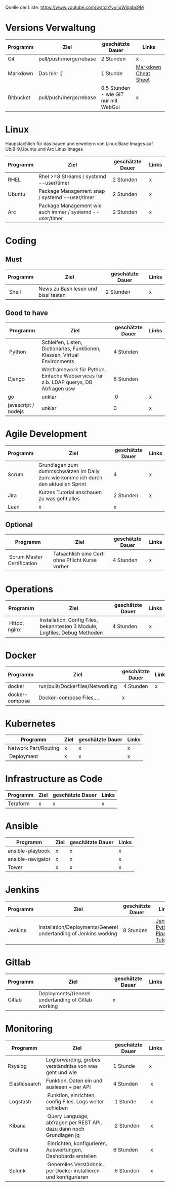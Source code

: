 Quelle der Liste: https://www.youtube.com/watch?v=IiuWlqabx9M

# Versions Verwaltung
| Programm | Ziel | geschätzte Dauer | Links |
| ----------- | ----------- |----------- | ----------- |
| Git | pull/push/merge/rebase | 2 Stunden| x |
| Markdown | Das hier :) | 1 Stunde | [Markdown Cheat Sheet](https://www.markdownguide.org/cheat-sheet/) |
| Bitbucket | pull/push/merge/rebase | 0.5 Stunden - wie GIT nur mit WebGui | x |

# Linux
Haupstächlich für das bauen und erweitern von Linux Base Images auf Ubi8-9,Ubuntu und Arc Linux Images

| Programm | Ziel | geschätzte Dauer | Links |
| ----------- | ----------- |----------- | ----------- |
| RHEL | Rhel >=8 Streams / systemd --user/timer | 2 Stunden | x |
| Ubuntu | Package Management snap / systemd --user/timer | 2 Stunden | x |
| Arc | Package Management wie auch immer / systemd --user/timer | 2 Stunden | x |

# Coding
## Must
| Programm | Ziel | geschätzte Dauer | Links |
| ----------- | ----------- |----------- | ----------- |
| Shell | News zu Bash lesen und bissl testen | 2 Stunden | x |

## Good to have
| Programm | Ziel | geschätzte Dauer | Links |
| ----------- | ----------- |----------- | ----------- |
| Python | Schleifen, Listen, Dictionaries, Funktionen, Klassen, Virtual Environments | 4 Stunden |
| Django | Webframework für Python, Einfache Webservices für z.b. LDAP querys, DB Abfragen usw | 8 Stunden |
| go | unklar | 0 | x |
| javascript / nodejs | unklar | 0 | x |

# Agile Development
| Programm | Ziel | geschätzte Dauer | Links |
| ----------- | ----------- |----------- | ----------- |
| Scrum | Grundlagen zum dummschwätzen im Daily zum: wie komme ich durch den aktuellen Sprint | 4 | x |
| Jira | Kurzes Tutorial anschauen zu was geht alles | 2 Stunden | x |
| Lean | x | x |

## Optional
| Programm | Ziel | geschätzte Dauer | Links |
| ----------- | ----------- |----------- | ----------- |
| Scrum Master Certification | Tatsächlich eine Certi ohne Pflicht Kurse vorher | 4 Stunden | x |

# Operations
| Programm | Ziel | geschätzte Dauer | Links |
| ----------- | ----------- |----------- | ----------- |
| Httpd, nginx | Installation, Config Files, bekanntesten 3 Module, Logfiles, Debug Methoden | 4 Stunden | x |

# Docker
| Programm | Ziel | geschätzte Dauer | Links |
| ----------- | ----------- |----------- | ----------- |
| docker | run/built/Dockerfiles/Networking | 4 Stunden | x |
| docker-compose | Docker-compose Files,... | x | |

# Kubernetes
| Programm | Ziel | geschätzte Dauer | Links |
| ----------- | ----------- |----------- | ----------- |
| Network Part/Routing | x | x | x |
| Deployment | x | x | x |
    
# Infrastructure as Code
| Programm | Ziel | geschätzte Dauer | Links |
| ----------- | ----------- |----------- | ----------- |
| Teraform | x | x | x |

# Ansible
| Programm | Ziel | geschätzte Dauer | Links |
| ----------- | ----------- |----------- | ----------- |
| ansible-playbook | x | x | x |
| ansible-navigator | x | x | x |
| Tower | x | x | x |

# Jenkins
| Programm | Ziel | geschätzte Dauer | Links |
| ----------- | ----------- |----------- | ----------- |
| Jenkins | Installation/Deployments/Generel undertanding of Jenkins working | 8 Stunden | 	[Jenkins Python Pipeline Tutorial](https://www.youtube.com/watch?v=6njM8g5hKuk) |
# Gitlab
| Programm | Ziel | geschätzte Dauer | Links |
| ----------- | ----------- |----------- | ----------- |
| Gitlab | Deployments/Generel undertanding of Gitlab working | x |

# Monitoring
| Programm | Ziel | geschätzte Dauer | Links |
| ----------- | ----------- |----------- | ----------- |
| Rsyslog | Logforwarding, grobes verständniss von was geht und wie | 1 Stunde | x |
| Elasticsearch | Funktion, Daten ein und auslesen + per API | 4 Stunden | x |
| Logstash | Funktion, einrichten, config Files, Logs weiter schieben | 1 Stunde | x |
| Kibana | Query Language, abfragen per REST API,  dazu dann noch Grundlagen jq  | 2 Stunden | x |
| Grafana | Einrichten, konfigurieren, Auswertungen, Dashobards erstellen | 6 Stunden | x |
| Splunk | Generelles Verstädnnis, per Docker installieren und konfigurieren | 6 Stunden | x |
